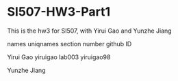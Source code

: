 # SI507-HW3-Part1
This is the hw3 for SI507, with Yirui Gao and Yunzhe Jiang

names   uniqnames   section number   github ID

  Yirui Gao   yiruigao   lab003   yiruigao98

  Yunzhe Jiang 
